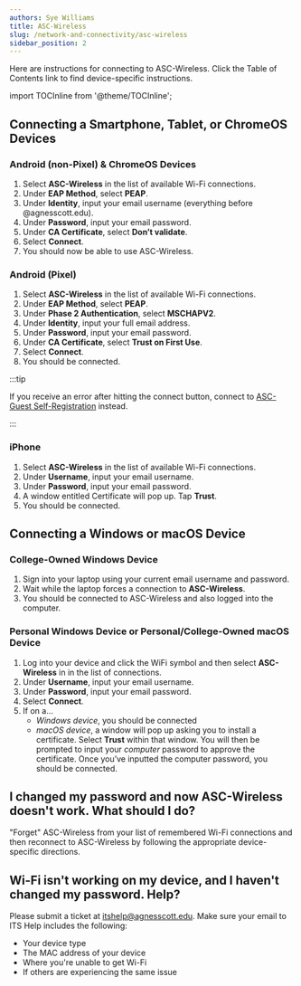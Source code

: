 ```yaml
---
authors: Sye Williams
title: ASC-Wireless
slug: /network-and-connectivity/asc-wireless
sidebar_position: 2
---
```


Here are instructions for connecting to ASC-Wireless. Click the Table of Contents link to find device-specific instructions. 

import TOCInline from '@theme/TOCInline';  

<TOCInline toc={toc} />

## Connecting a Smartphone, Tablet, or ChromeOS Devices 

### Android (non-Pixel) & ChromeOS Devices 
1. Select **ASC-Wireless** in the list of available Wi-Fi connections.  
2. Under **EAP Method**, select **PEAP**. 
3. Under **Identity**, input your email username (everything before @agnesscott.edu). 
4. Under **Password**, input your email password. 
5. Under **CA Certificate**, select **Don’t validate**. 
6. Select **Connect**. 
7. You should now be able to use ASC-Wireless. 
### Android (Pixel) 

1.  Select **ASC-Wireless** in the list of available Wi-Fi connections.   
2. Under **EAP Method**, select **PEAP**. 
3. Under **Phase 2 Authentication**, select **MSCHAPV2**.
4. Under **Identity**, input your full email address. 
5. Under **Password**, input your email password. 
6. Under **CA Certificate**,  select **Trust on First Use**. 
7. Select **Connect**. 
8. You should be connected.  

:::tip

If you receive an error after hitting the connect button, connect to [ASC-Guest Self-Registration](https://asc-testsite2.netlify.app/docs/network-and-connectivity/asc-guest-self-registration) instead.

:::

### iPhone 

1. Select **ASC-Wireless** in the list of available Wi-Fi connections.
2. Under **Username**, input your email username. 
3. Under **Password**, input your email password. 
4. A window entitled Certificate will pop up. Tap **Trust**. 
5. You should be connected. 

## Connecting a Windows or macOS Device 

### College-Owned Windows Device 

1. Sign into your laptop using your current email username and password. 
2. Wait while the laptop forces a connection to **ASC-Wireless**. 
3. You should be connected to ASC-Wireless and also logged into the computer.  

### Personal Windows Device or Personal/College-Owned macOS Device 

1. Log into your device and click the WiFi symbol and then select **ASC-Wireless** in in the list of connections.
3. Under **Username**, input your email username. 
4. Under **Password**, input your email password. 
5. Select **Connect**. 
6. If on a… 
	- *Windows device*, you should be connected 
	- *macOS device*, a window will pop up asking you to install a certificate. Select **Trust** within that window. You will then be prompted to input your *computer* password to approve the certificate. Once you’ve inputted the computer password, you should be connected. 

## I changed my password and now ASC-Wireless doesn't work. What should I do? 

"Forget" ASC-Wireless from your list of remembered Wi-Fi connections and then reconnect to ASC-Wireless by following the appropriate device-specific directions. 

## Wi-Fi isn't working on my device, and I haven't changed my password. Help?

Please submit a ticket at itshelp@agnesscott.edu. Make sure your email to ITS Help includes the following:  

- Your device type 
- The MAC address of your device 
- Where you're unable to get Wi-Fi
- If others are experiencing the same issue
